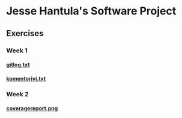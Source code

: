 # Jesse Hantula's Software Project
## Exercises
### Week 1
#### [gitlog.txt](https://github.com/JesseHantula/ot-harjoitustyo/blob/master/laskarit/viikko1/gitlog.txt)
#### [komentorivi.txt](https://github.com/JesseHantula/ot-harjoitustyo/blob/master/laskarit/viikko1/komentorivi.txt)

### Week 2
#### [coveragereport.png](https://github.com/JesseHantula/ot-harjoitustyo/blob/master/laskarit/viikko2/kattavuusraportti.png)
